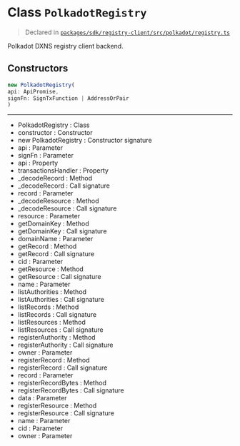 # Class `PolkadotRegistry`
> Declared in [`packages/sdk/registry-client/src/polkadot/registry.ts`](https://github.com/dxos/protocols/blob/main/packages/sdk/registry-client/src/polkadot/registry.ts#L29)

Polkadot DXNS registry client backend.

## Constructors
```ts
new PolkadotRegistry(
api: ApiPromise,
signFn: SignTxFunction | AddressOrPair
)
```

---
- PolkadotRegistry : Class
- constructor : Constructor
- new PolkadotRegistry : Constructor signature
- api : Parameter
- signFn : Parameter
- api : Property
- transactionsHandler : Property
- _decodeRecord : Method
- _decodeRecord : Call signature
- record : Parameter
- _decodeResource : Method
- _decodeResource : Call signature
- resource : Parameter
- getDomainKey : Method
- getDomainKey : Call signature
- domainName : Parameter
- getRecord : Method
- getRecord : Call signature
- cid : Parameter
- getResource : Method
- getResource : Call signature
- name : Parameter
- listAuthorities : Method
- listAuthorities : Call signature
- listRecords : Method
- listRecords : Call signature
- listResources : Method
- listResources : Call signature
- registerAuthority : Method
- registerAuthority : Call signature
- owner : Parameter
- registerRecord : Method
- registerRecord : Call signature
- record : Parameter
- registerRecordBytes : Method
- registerRecordBytes : Call signature
- data : Parameter
- registerResource : Method
- registerResource : Call signature
- name : Parameter
- cid : Parameter
- owner : Parameter
